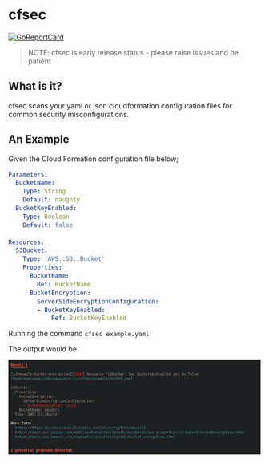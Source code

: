 # cfsec

[![GoReportCard](https://goreportcard.com/badge/github.com/aquasecurity/cfsec)](https://goreportcard.com/report/github.com/aquasecurity/cfsec)

> NOTE: cfsec is early release status - please raise issues and be patient

## What is it?

cfsec scans your yaml or json cloudformation configuration files for common security misconfigurations.

## An Example

Given the Cloud Formation configuration file below;

```yaml
Parameters:
  BucketName: 
    Type: String
    Default: naughty
  BucketKeyEnabled:
    Type: Boolean
    Default: false

Resources:
  S3Bucket:
    Type: 'AWS::S3::Bucket'
    Properties:
      BucketName: 
        Ref: BucketName
      BucketEncryption:
        ServerSideEncryptionConfiguration:
        - BucketKeyEnabled: 
            Ref: BucketKeyEnabled

```

Running the command `cfsec example.yaml`

The output would be

![screenshot.png](screenshot.png)


